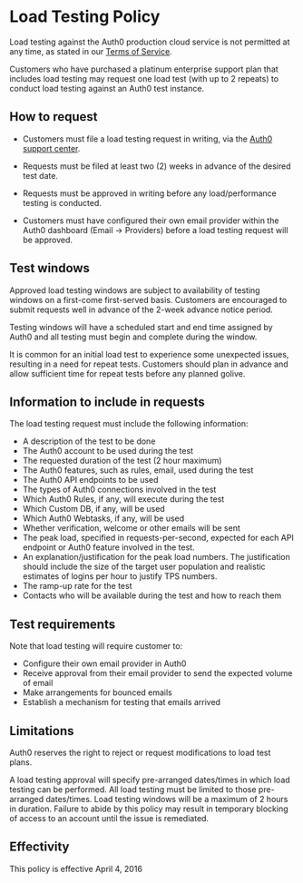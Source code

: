 # Load Testing Policy

Load testing against the Auth0 production cloud service is not permitted at any time, as stated in our [Terms of Service](https://auth0.com/terms).

Customers who have purchased a platinum enterprise support plan that includes load testing may request one load test (with up to 2 repeats) to conduct load testing against an Auth0 test instance.

## How to request

* Customers must file a load testing request in writing, via the [Auth0 support center](https://support.auth0.com).
* Requests must be filed at least two (2) weeks in advance of the desired test date.
* Requests must be approved in writing before any load/performance testing is conducted. 

* Customers must have configured their own email provider within the Auth0 dashboard (Email -> Providers) before a load testing request will be approved.

## Test windows
Approved load testing windows are subject to availability of testing windows on a first-come first-served basis. Customers are encouraged to submit requests well in advance of the 2-week advance notice period.  

Testing windows will have a scheduled start and end time assigned by Auth0 and all testing must begin and complete during the window.

It is common for an initial load test to experience some unexpected issues, resulting in a need for repeat tests.  Customers should plan in advance and allow sufficient time for repeat tests before any planned golive.

## Information to include in requests
The load testing request must include the following information:

* A description of the test to be done
* The Auth0 account to be used during the test
* The requested duration of the test (2 hour maximum)
* The Auth0 features, such as rules, email, used during the test
* The Auth0 API endpoints to be used
* The types of Auth0 connections involved in the test
* Which Auth0 Rules, if any, will execute during the test
* Which Custom DB, if any, will be used
* Which Auth0 Webtasks, if any, will be used
* Whether verification, welcome or other emails will be sent
* The peak load, specified in requests-per-second, expected for each API endpoint or Auth0 feature involved in the test.
* An explanation/justification for the peak load numbers.  The justification should include the size of the target user population and realistic estimates of logins per hour to justify TPS numbers.
* The ramp-up rate for the test
* Contacts who will be available during the test and how to reach them

## Test requirements
Note that load testing will require customer to:

* Configure their own email provider in Auth0
* Receive approval from their email provider to send the expected volume of email
* Make arrangements for bounced emails
* Establish a mechanism for testing that emails arrived

## Limitations
Auth0 reserves the right to reject or request modifications to load test plans.

A load testing approval will specify pre-arranged dates/times in which load testing can be performed.  All load testing must be limited to those pre-arranged dates/times. Load testing windows will be a maximum of 2 hours in duration. Failure to abide by this policy may result in temporary blocking of access to an account until the issue is remediated.

## Effectivity
This policy is effective April 4, 2016






